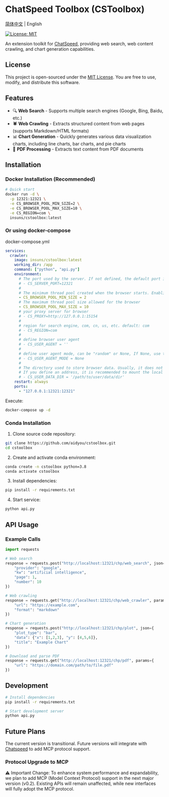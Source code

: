 # ChatSpeed Toolbox (CSToolbox)

[简体中文](README-Zh.MD) | English

[![License: MIT](https://img.shields.io/badge/License-MIT-yellow.svg)](https://opensource.org/licenses/MIT)

An extension toolkit for [ChatSpeed](https://github.com/aidyou/chatspeed), providing web search, web content crawling, and chart generation capabilities.

## License

This project is open-sourced under the [MIT License](LICENSE). You are free to use, modify, and distribute this software.

## Features

- 🔍 **Web Search** - Supports multiple search engines (Google, Bing, Baidu, etc.)
- 🕷️ **Web Crawling** - Extracts structured content from web pages (supports Markdown/HTML formats)
- 📊 **Chart Generation** - Quickly generates various data visualization charts, including line charts, bar charts, and pie charts
- 📄 **PDF Processing** - Extracts text content from PDF documents

## Installation

### Docker Installation (Recommended)

```bash
# Quick start
docker run -d \
  -p 12321:12321 \
  -e CS_BROWSER_POOL_MIN_SIZE=2 \
  -e CS_BROWSER_POOL_MAX_SIZE=10 \
  -e CS_REGION=com \
  insuns/cstoolbox:latest
```

### Or using docker-compose

docker-compose.yml

```yaml
services:
  crawler:
    image: insuns/cstoolbox:latest
    working_dir: /app
    command: ["python", "api.py"]
    environment:
      # The port used by the server. If not defined, the default port is 12321.
      # - CS_SERVER_PORT=12321
      #
      # The minimum thread pool created when the browser starts. Enabling the thread pool can accelerate the data crawling speed.
      - CS_BROWSER_POOL_MIN_SIZE = 2
      # The maximum thread pool size allowed for the browser
      - CS_BROWSER_POOL_MAX_SIZE = 10
      # your proxy server for browser
      # - CS_PROXY=http://127.0.0.1:15154
      #
      # region for search engine, com, cn, us, etc. default: com
      # - CS_REGION=com
      #
      # define browser user agent
      # - CS_USER_AGENT = ''
      #
      # define user agent mode, can be "random" or None, If None, use the provided user_agent as-is. Default: None.
      # - CS_USER_AGENT_MODE = None
      #
      # The directory used to store browser data. Usually, it does not need to be defined.
      # If you define an address, it is recommended to mount the local directory.
      # - CS_USER_DATA_DIR = '/path/to/user/data/dir'
    restart: always
    ports:
      - "127.0.0.1:12321:12321"
```

Execute:

```bash
docker-compose up -d
```

### Conda Installation

1. Clone source code repository:

```bash
git clone https://github.com/aidyou/cstoolbox.git
cd cstoolbox
```

2. Create and activate conda environment:

```bash
conda create -n cstoolbox python=3.8
conda activate cstoolbox
```

3. Install dependencies:

```bash
pip install -r requirements.txt
```

4. Start service:

```bash
python api.py
```

## API Usage

### Example Calls

```python
import requests

# Web search
response = requests.post("http://localhost:12321/chp/web_search", json={
    "provider": "google",
    "kw": "artificial intelligence",
    "page": 1,
    "number": 10
})

# Web crawling
response = requests.get("http://localhost:12321/chp/web_crawler", params={
    "url": "https://example.com",
    "format": "markdown"
})

# Chart generation
response = requests.post("http://localhost:12321/chp/plot", json={
    "plot_type": "bar",
    "data": {"x": [1,2,3], "y": [4,5,6]},
    "title": "Example Chart"
})

# Download and parse PDF
response = requests.get("http://localhost:12321/chp/pdf", params={
    "url": "https://domain.com/path/to/file.pdf"
})
```

## Development

```bash
# Install dependencies
pip install -r requirements.txt

# Start development server
python api.py
```

## Future Plans

The current version is transitional. Future versions will integrate with [Chatspeed](https://github.com/aidyou/chatspeed) to add MCP protocol support.

### Protocol Upgrade to MCP

⚠️ Important Change: To enhance system performance and expandability, we plan to add MCP (Model Context Protocol) support in the next major version (v0.2). Existing APIs will remain unaffected, while new interfaces will fully adopt the MCP protocol.

